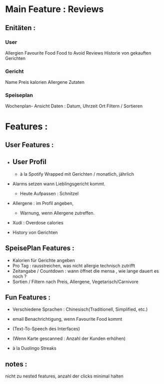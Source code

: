 
# Main Feature : Reviews 
## Enitäten : 
### User
Allergien
Favourite Food 
Food to Avoid 
Reviews 
Historie von gekauften Gerichten 


### Gericht
Name 
Preis
kalorien 
Allergene
Zutaten


### Speiseplan
Wochenplan- Ansicht 
	Daten : Datum, Uhrzeit 
Ort 
Filtern / Sortieren 

# Features : 

## User Features : 


- User Profil 
	- 
	- à la Spotify Wrapped mit Gerichten / monatlich, jährlich 
- Alarms setzen wann Lieblingsgericht kommt. 
	- Heute Aufpassen : Schnitzel 

- Allergene : im Profil angeben, 
	- Warnung, wenn Allergene zutreffen. 

- Xudi : Overdose calories 

- History von Gerichten 

## SpeisePlan Features : 
- Kalorien für Gerichte angeben 
- Pro Tag : rausstreichen, was nicht allergie technisch zutrifft
- Zeitangabe / Countdown : wann öffnet die mensa , wie lange dauert es noch ?
- Sortien / Filtern nach Preis, Allergene, Vegetarisch/Carnivore 
 
## Fun Features : 

- Verschiedene Sprachen : Chinesisch(Traditionell, Simplified, etc.)
 - email Benachrichtigung, wenn Favourite Food kommt 

- (Text-To-Speech des Interfaces)
- (Wenn Karte gescanned : Anzahl der Kunden erhöhen)
-  à la Duolingo Streaks 



## notes  :
nicht zu nested features, anzahl der clicks minimal halten 
